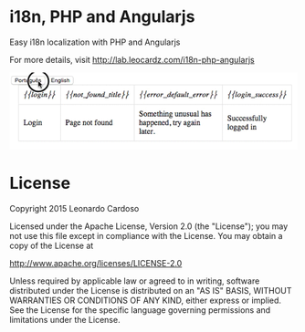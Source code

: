 i18n, PHP and Angularjs
===

Easy i18n localization with PHP and Angularjs

For more details, visit http://lab.leocardz.com/i18n-php-angularjs

![Gameplay](https://github.com/LeonardoCardoso/i18n-PHP-Angularjs/blob/master/assets/gif.gif?raw=true)

License
=================================

Copyright 2015 Leonardo Cardoso

Licensed under the Apache License, Version 2.0 (the "License");
you may not use this file except in compliance with the License.
You may obtain a copy of the License at

http://www.apache.org/licenses/LICENSE-2.0

Unless required by applicable law or agreed to in writing, software
distributed under the License is distributed on an "AS IS" BASIS,
WITHOUT WARRANTIES OR CONDITIONS OF ANY KIND, either express or implied.
See the License for the specific language governing permissions and
limitations under the License.